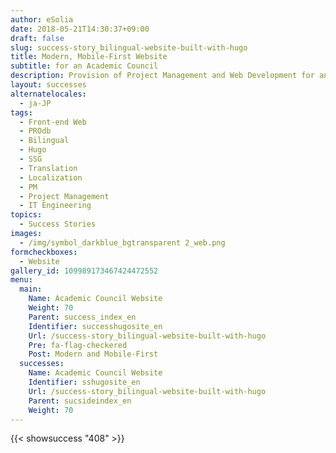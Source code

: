 ```yaml
---
author: eSolia
date: 2018-05-21T14:30:37+09:00
draft: false
slug: success-story_bilingual-website-built-with-hugo
title: Modern, Mobile-First Website
subtitle: for an Academic Council
description: Provision of Project Management and Web Development for an Academic Council, over three phases to create a modern and mobile-friendly website. - from eSolia Inc.
layout: successes
alternatelocales:
  - ja-JP
tags:
  - Front-end Web
  - PROdb
  - Bilingual
  - Hugo
  - SSG
  - Translation
  - Localization
  - PM
  - Project Management
  - IT Engineering
topics:
  - Success Stories
images:  
  - /img/symbol_darkblue_bgtransparent 2_web.png
formcheckboxes:
  - Website
gallery_id: 109989173467424472552
menu:
  main:
    Name: Academic Council Website
    Weight: 70
    Parent: success_index_en
    Identifier: successhugosite_en
    Url: /success-story_bilingual-website-built-with-hugo
    Pre: fa-flag-checkered
    Post: Modern and Mobile-First
  successes:
    Name: Academic Council Website
    Identifier: sshugosite_en
    Url: /success-story_bilingual-website-built-with-hugo
    Parent: sucsideindex_en
    Weight: 70
---
```


{{< showsuccess "408" >}}
